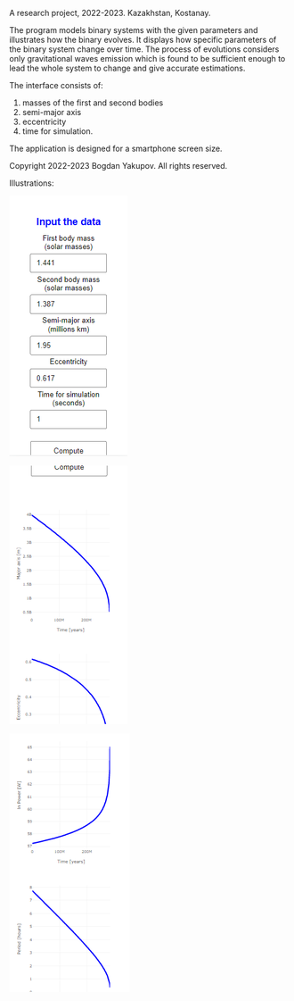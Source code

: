 A research project, 2022-2023. Kazakhstan, Kostanay.

The program models binary systems with the given parameters and illustrates how the binary evolves. It displays how specific parameters of the binary system change over time. The process of evolutions considers only gravitational waves emission which is found to be sufficient enough to lead the whole system to change and give accurate estimations.

The interface consists of:

1. masses of the first and second bodies
2. semi-major axis
3. eccentricity
4. time for simulation.

The application is designed for a smartphone screen size.  

Copyright 2022-2023 Bogdan Yakupov. All rights reserved.

Illustrations:

![alt image](./pics/image1.png)

![alt image](./pics/image2.png)

![alt image](./pics/image3.png)
